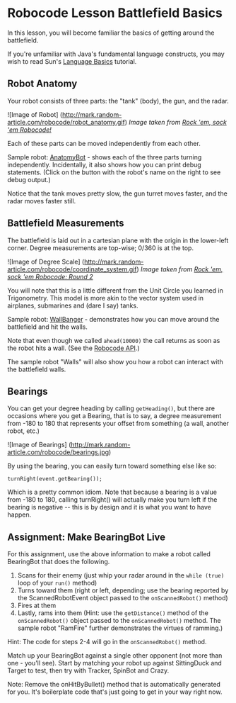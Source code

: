 # Robocode Lesson Battlefield Basics

In this lesson, you will become familiar the basics of getting around the battlefield.

If you're unfamiliar with Java's fundamental language constructs, you may wish to read Sun's [Language Basics](http://java.sun.com/docs/books/tutorial/java/nutsandbolts/index.html) tutorial.

## Robot Anatomy

Your robot consists of three parts: the "tank" (body), the gun, and the radar.

![Image of Robot]
(http://mark.random-article.com/robocode/robot_anatomy.gif)
_Image taken from [Rock 'em, sock 'em Robocode!](http://www-106.ibm.com/developerworks/java/library/j-robocode/index.html)_

Each of these parts can be moved independently from each other.

Sample robot: [AnatomyBot](http://mark.random-article.com/robocode/lessons/AnatomyBot.java) - shows each of the three parts turning independently. Incidentally, it also shows how you can print debug statements. (Click on the button with the robot's name on the right to see debug output.)

Notice that the tank moves pretty slow, the gun turret moves faster, and the radar moves faster still.

## Battlefield Measurements

The battlefield is laid out in a cartesian plane with the origin in the lower-left corner. Degree measurements are top-wise; 0/360 is at the top.

![Image of Degree Scale]
(http://mark.random-article.com/robocode/coordinate_system.gif)
_Image taken from [Rock 'em, sock 'em Robocode: Round 2](http://www-106.ibm.com/developerworks/java/library/j-robocode2/?loc=j)_

You will note that this is a little different from the Unit Circle you learned in Trigonometry. This model is more akin to the vector system used in airplanes, submarines and (dare I say) tanks.

Sample robot: [WallBanger](http://mark.random-article.com/robocode/lessons/WallBanger.java) - demonstrates how you can move around the battlefield and hit the walls.

Note that even though we called `ahead(10000)` the call returns as soon as the robot hits a wall. (See the [Robocode API](http://mark.random-article.com/robocode/javadoc/index.html).)

The sample robot "Walls" will also show you how a robot can interact with the battlefield walls.

## Bearings

You can get your degree heading by calling `getHeading()`, but there are occasions where you get a Bearing, that is to say, a degree measurement from -180 to 180 that represents your offset from something (a wall, another robot, etc.)

![Image of Bearings]
(http://mark.random-article.com/robocode/bearings.jpg)

By using the bearing, you can easily turn toward something else like so:

```
turnRight(event.getBearing());
```

Which is a pretty common idiom. Note that because a bearing is a value from -180 to 180, calling turnRight() will actually make you turn left if the bearing is negative -- this is by design and it is what you want to have happen.

## Assignment: Make BearingBot Live

For this assignment, use the above information to make a robot called BearingBot that does the following.

1. Scans for their enemy (just whip your radar around in the `while (true)` loop of your `run()` method)
2. Turns toward them (right or left, depending; use the bearing reported by the ScannedRobotEvent object passed to the `onScannedRobot()` method)
3. Fires at them
4. Lastly, rams into them (Hint: use the `getDistance()` method of the `onScannedRobot()` object passed to the `onScannedRobot()` method. The sample robot "RamFire" further demonstrates the virtues of ramming.)

Hint: The code for steps 2-4 will go in the `onScannedRobot()` method.

Match up your BearingBot against a single other opponent (not more than one - you'll see). Start by matching your robot up against SittingDuck and Target to test, then try with Tracker, SpinBot and Crazy.

Note: Remove the onHitByBullet() method that is automatically generated for you. It's boilerplate code that's just going to get in your way right now.
